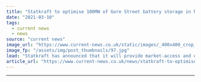 ```yaml
---
title: "Statkraft to optimise 100MW of Gore Street battery storage in Northern Ireland"
date: "2021-03-10"
tags: 
  - current news
  - news
source: "current news"
image_url: "https://www.current-news.co.uk/static/images/_400x400_crop_center-center/50MW-Drumkee-Battery-Storage-Site-image-Gore-Street.jpg"
image_fp: "/assets/img/post_thumbnails/97.jpg"
lead: "​Statkraft has announced that it will provide market-access and optimisation services for 100MW of Gore Street Energy Storage Fund and Low Carbon storage projects in Northern Ireland."
article_url: "https://www.current-news.co.uk/news/statkraft-to-optimise-100mw-of-gore-street-battery-storage-in-northern-ireland?utm_source=rss-feeds&utm_medium=rss&utm_campaign=rss"
---
```


---
